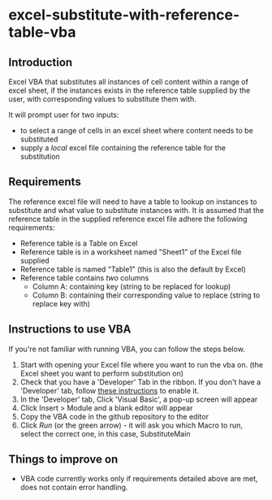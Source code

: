 # excel-substitute-with-reference-table-vba
## Introduction
Excel VBA that substitutes all instances of cell content within a range of excel sheet, if the instances exists in the reference table supplied by the user, with corresponding values to substitute them with.

It will prompt user for two inputs:
- to select a range of cells in an excel sheet where content needs to be substituted
- supply a _local_ excel file containing the reference table for the substitution

## Requirements
The reference excel file will need to have a table to lookup on instances to substitute and what value to substitute instances with.
It is assumed that the reference table in the supplied reference excel file adhere the following requirements:
- Reference table is a Table on Excel
- Reference table is in a worksheet named "Sheet1" of the Excel file supplied
- Reference table is named "Table1" (this is also the default by Excel)
- Reference table contains _two_ columns
  - Column A: containing key (string to be replaced for lookup)
  - Column B: containing their corresponding value to replace (string to replace key with)

## Instructions to use VBA
If you're not familiar with running VBA, you can follow the steps below.
1. Start with opening your Excel file where you want to run the vba on. (the Excel sheet you want to perform substitution on)
2. Check that you have a 'Developer' Tab in the ribbon. If you don't have a 'Developer' tab, follow [these instructions]([url](https://support.microsoft.com/en-us/office/show-the-developer-tab-e1192344-5e56-4d45-931b-e5fd9bea2d45#:~:text=How%20to%20Get%20to%20the%20Developer%20Tab%20in,%2C%20select%20the%20Developer%20check%20box.%20See%20More.)https://support.microsoft.com/en-us/office/show-the-developer-tab-e1192344-5e56-4d45-931b-e5fd9bea2d45#:~:text=How%20to%20Get%20to%20the%20Developer%20Tab%20in,%2C%20select%20the%20Developer%20check%20box.%20See%20More.) to enable it.
3. In the 'Developer' tab, Click 'Visual Basic', a pop-up screen will appear
4. Click Insert > Module and a blank editor will appear
5. Copy the VBA code in the github repository to the editor
6. Click _Run_ (or the green arrow) - it will ask you which Macro to run, select the correct one, in this case, SubstituteMain

## Things to improve on
- VBA code currently works only if requirements detailed above are met, does not contain error handling.
